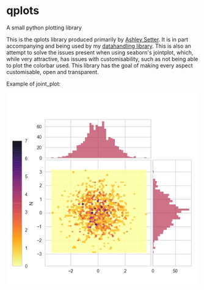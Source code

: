 # qplots
A small python plotting library

This is the qplots library produced primarily by [Ashley Setter](https://github.com/AshleySetter). It is in part accompanying and being used by my [datahandling library](https://github.com/AshleySetter/datahandling). This is also an attempt to solve the issues present when using seaborn's jointplot, which, while very attractive, has issues with customisability, such as not being able to plot the colorbar used. This library has the goal of making every aspect customisable, open and transparent.

Example of joint_plot:

![Example joint_plot](Example.png)
